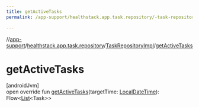 ```yaml
---
title: getActiveTasks
permalink: /app-support/healthstack.app.task.repository/-task-repository-impl/get-active-tasks.html

---
```

//[app-support](../../../index.html)/[healthstack.app.task.repository](../index.html)/[TaskRepositoryImpl](index.html)/[getActiveTasks](get-active-tasks.html)



# getActiveTasks



[androidJvm]\
open override fun [getActiveTasks](get-active-tasks.html)(targetTime: [LocalDateTime](https://developer.android.com/reference/kotlin/java/time/LocalDateTime.html)): Flow&lt;[List](https://kotlinlang.org/api/latest/jvm/stdlib/kotlin.collections/-list/index.html)&lt;Task&gt;&gt;




